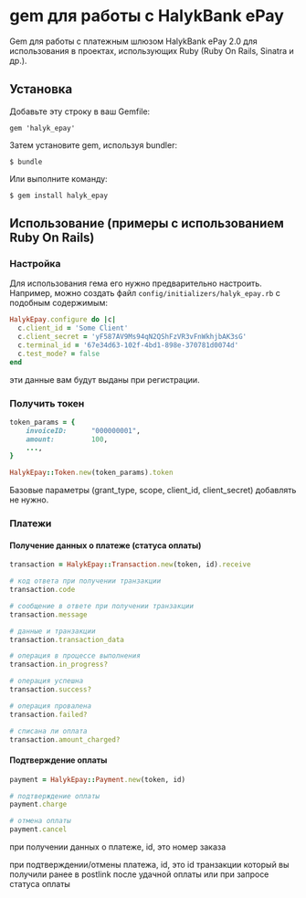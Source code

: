 # gem для работы с HalykBank ePay

Gem для работы с платежным шлюзом HalykBank ePay 2.0 для использования в проектах, использующих Ruby (Ruby On Rails, Sinatra и др.).

## Установка

Добавьте эту строку в ваш Gemfile:

    gem 'halyk_epay'

Затем установите gem, используя bundler:

    $ bundle

Или выполните команду:

    $ gem install halyk_epay

## Использование (примеры с использованием Ruby On Rails)

### Настройка

Для использования гема его нужно предварительно настроить. Например, можно создать файл
`config/initializers/halyk_epay.rb` с подобным содержимым:

```ruby
HalykEpay.configure do |c|
  c.client_id = 'Some Client'
  c.client_secret = 'yF587AV9Ms94qN2QShFzVR3vFnWkhjbAK3sG'
  c.terminal_id = '67e34d63-102f-4bd1-898e-370781d0074d'
  c.test_mode? = false
end
```

эти данные вам будут выданы при регистрации.


### Получить токен

```ruby
token_params = {
    invoiceID: 		"000000001",
    amount: 		100,
    ...,
}

HalykEpay::Token.new(token_params).token
```

Базовые параметры (grant_type, scope, client_id, client_secret) добавлять не нужно.


### Платежи

#### Получение данных о платеже (статуса оплаты)

```ruby
transaction = HalykEpay::Transaction.new(token, id).receive

# код ответа при получении транзакции
transaction.code

# сообщение в ответе при получении транзакции
transaction.message

# данные и транзакции
transaction.transaction_data

# операция в процессе выполнения
transaction.in_progress?

# операция успешна
transaction.success?

# операция провалена
transaction.failed?

# списана ли оплата
transaction.amount_charged?

```

#### Подтверждение оплаты

```ruby
payment = HalykEpay::Payment.new(token, id)

# подтверждение оплаты
payment.charge

# отмена оплаты
payment.cancel
```

при получении данных о платеже, id, это номер заказа

при подтверждении/отмены платежа, id, это id транзакции который вы получили ранее в postlink после удачной оплаты или при запросе статуса оплаты
